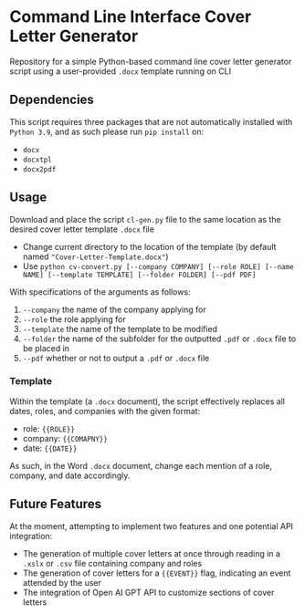 # Command Line Interface Cover Letter Generator

Repository for a simple Python-based command line cover letter generator script using a user-provided `.docx` template running on CLI

## Dependencies

This script requires three packages that are not automatically installed with `Python 3.9`, and as such please run `pip install` on:

- `docx`
- `docxtpl`
- `docx2pdf`

## Usage

Download and place the script `cl-gen.py` file to the same location as the desired cover letter template `.docx` file

 - Change current directory to the location of the template (by default named `"Cover-Letter-Template.docx"`)
 - Use `python cv-convert.py [--company COMPANY] [--role ROLE] [--name NAME] [--template TEMPLATE] [--folder FOLDER] [--pdf PDF]`

With specifications of the arguments as follows:

1. `--company` the name of the company applying for
2. `--role` the role applying for
3. `--template` the name of the template to be modified
4. `--folder` the name of the subfolder for the outputted `.pdf` or `.docx` file to be placed in
5. `--pdf` whether or not to output a `.pdf` or `.docx` file

### Template

Within the template (a `.docx` document), the script effectively replaces all dates, roles, and companies with the given format:

- role: `{{ROLE}}`
- company: `{{COMAPNY}}`
- date: `{{DATE}}`

As such, in the Word `.docx` document, change each mention of a role, company, and date accordingly.

## Future Features

At the moment, attempting to implement two features and one potential API integration:

- The generation of multiple cover letters at once through reading in a `.xslx` or `.csv` file containing company and roles
- The generation of cover letters for a `{{EVENT}}` flag, indicating an event attended by the user
- The integration of Open AI GPT API to customize sections of cover letters
